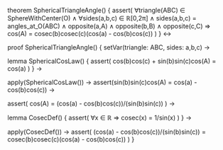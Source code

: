 theorem SphericalTriangleAngle() {
  assert(
    ∀triangle(ABC) ∈ SphereWithCenter(O) ∧
    ∀sides(a,b,c) ∈ ℝ[0,2π] ∧
    sides(a,b,c) = angles_at_O(ABC) ∧
    opposite(a,A) ∧ opposite(b,B) ∧ opposite(c,C)
    ⇒
    cos(A) = cosec(b)cosec(c)(cos(a) - cos(b)cos(c))
  )
} ↔

proof SphericalTriangleAngle() {
  setVar(triangle: ABC, sides: a,b,c) →
  
  lemma SphericalCosLaw() {
    assert(
      cos(b)cos(c) + sin(b)sin(c)cos(A) = cos(a)
    )
  } →

  apply(SphericalCosLaw()) →
  assert(sin(b)sin(c)cos(A) = cos(a) - cos(b)cos(c)) →
  
  assert(
    cos(A) = (cos(a) - cos(b)cos(c))/(sin(b)sin(c))
  ) →
  
  lemma CosecDef() {
    assert(
      ∀x ∈ ℝ ⇒ cosec(x) = 1/sin(x)
    )
  } →
  
  apply(CosecDef()) →
  assert(
    (cos(a) - cos(b)cos(c))/(sin(b)sin(c)) = 
    cosec(b)cosec(c)(cos(a) - cos(b)cos(c))
  )
}